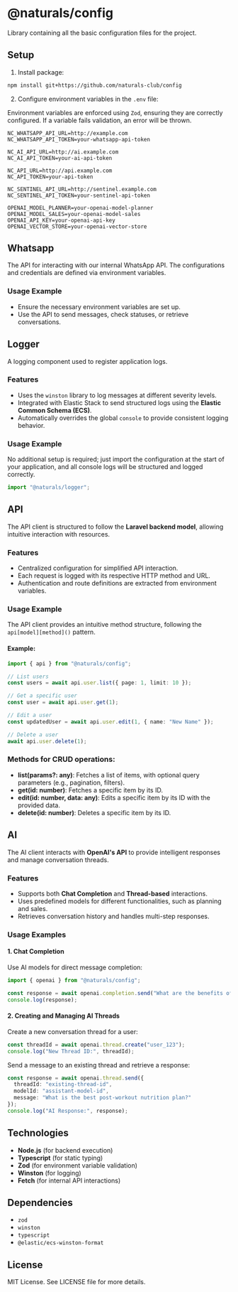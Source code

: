# @naturals/config

Library containing all the basic configuration files for the project.

## Setup

1. Install package:

```bash
npm install git+https://github.com/naturals-club/config
```

2. Configure environment variables in the `.env` file:

Environment variables are enforced using `Zod`, ensuring they are correctly configured. If a variable fails validation, an error will be thrown.

```env
NC_WHATSAPP_API_URL=http://example.com
NC_WHATSAPP_API_TOKEN=your-whatsapp-api-token

NC_AI_API_URL=http://ai.example.com
NC_AI_API_TOKEN=your-ai-api-token

NC_API_URL=http://api.example.com
NC_API_TOKEN=your-api-token

NC_SENTINEL_API_URL=http://sentinel.example.com
NC_SENTINEL_API_TOKEN=your-sentinel-api-token

OPENAI_MODEL_PLANNER=your-openai-model-planner
OPENAI_MODEL_SALES=your-openai-model-sales
OPENAI_API_KEY=your-openai-api-key
OPENAI_VECTOR_STORE=your-openai-vector-store
```

## Whatsapp

The API for interacting with our internal WhatsApp API. The configurations and credentials are defined via environment variables.

### Usage Example

- Ensure the necessary environment variables are set up.
- Use the API to send messages, check statuses, or retrieve conversations.

## Logger

A logging component used to register application logs.

### Features

- Uses the `winston` library to log messages at different severity levels.
- Integrated with Elastic Stack to send structured logs using the **Elastic Common Schema (ECS)**.
- Automatically overrides the global `console` to provide consistent logging behavior.

### Usage Example

No additional setup is required; just import the configuration at the start of your application, and all console logs will be structured and logged correctly.

```js
import "@naturals/logger";
```

## API

The API client is structured to follow the **Laravel backend model**, allowing intuitive interaction with resources.

### Features

- Centralized configuration for simplified API interaction.
- Each request is logged with its respective HTTP method and URL.
- Authentication and route definitions are extracted from environment variables.

### Usage Example

The API client provides an intuitive method structure, following the `api[model][method]()` pattern.

#### Example:

```ts
import { api } from "@naturals/config";

// List users
const users = await api.user.list({ page: 1, limit: 10 });

// Get a specific user
const user = await api.user.get(1);

// Edit a user
const updatedUser = await api.user.edit(1, { name: "New Name" });

// Delete a user
await api.user.delete(1);
```

### Methods for CRUD operations:

- **list(params?: any)**: Fetches a list of items, with optional query parameters (e.g., pagination, filters).
- **get(id: number)**: Fetches a specific item by its ID.
- **edit(id: number, data: any)**: Edits a specific item by its ID with the provided data.
- **delete(id: number)**: Deletes a specific item by its ID.

## AI

The AI client interacts with **OpenAI's API** to provide intelligent responses and manage conversation threads.

### Features

- Supports both **Chat Completion** and **Thread-based** interactions.
- Uses predefined models for different functionalities, such as planning and sales.
- Retrieves conversation history and handles multi-step responses.

### Usage Examples

#### 1. Chat Completion

Use AI models for direct message completion:

```ts
import { openai } from "@naturals/config";

const response = await openai.completion.send("What are the benefits of natural bodybuilding?");
console.log(response);
```

#### 2. Creating and Managing AI Threads

Create a new conversation thread for a user:

```ts
const threadId = await openai.thread.create("user_123");
console.log("New Thread ID:", threadId);
```

Send a message to an existing thread and retrieve a response:

```ts
const response = await openai.thread.send({
  threadId: "existing-thread-id",
  modelId: "assistant-model-id",
  message: "What is the best post-workout nutrition plan?"
});
console.log("AI Response:", response);
```

## Technologies

- **Node.js** (for backend execution)
- **Typescript** (for static typing)
- **Zod** (for environment variable validation)
- **Winston** (for logging)
- **Fetch** (for internal API interactions)

## Dependencies

- `zod`
- `winston`
- `typescript`
- `@elastic/ecs-winston-format`

## License

MIT License. See LICENSE file for more details.

